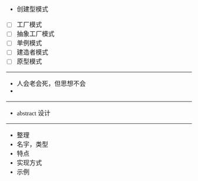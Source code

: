 <span  style="font-family: Simsun,serif; font-size: 17px; ">

- 创建型模式

- [ ] 工厂模式
- [ ] 抽象工厂模式
- [ ] 单例模式
- [ ] 建造者模式
- [ ] 原型模式

---

- 人会老会死，但思想不会
- 

---

- abstract 设计

---

- 整理
- 名字，类型
- 特点
- 实现方式
- 示例

</span>